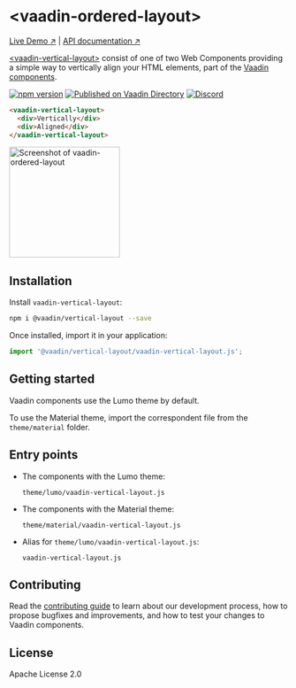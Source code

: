 # &lt;vaadin-ordered-layout&gt;

[Live Demo ↗](https://vaadin.com/components/vaadin-ordered-layout/html-examples)
|
[API documentation ↗](https://vaadin.com/components/vaadin-ordered-layout/html-api)

[&lt;vaadin-vertical-layout&gt;](https://vaadin.com/components/vaadin-ordered-layout) consist of one of two Web Components providing a simple way to vertically align your HTML elements, part of the [Vaadin components](https://vaadin.com/components).

[![npm version](https://badgen.net/npm/v/@vaadin/veritcal-layout)](https://www.npmjs.com/package/@vaadin/vertical-layout)
[![Published on Vaadin Directory](https://img.shields.io/badge/Vaadin%20Directory-published-00b4f0.svg)](https://vaadin.com/directory/component/vaadinvertical-layout)
[![Discord](https://img.shields.io/discord/732335336448852018?label=discord)](https://discord.gg/PHmkCKC)

```html
<vaadin-vertical-layout>
  <div>Vertically</div>
  <div>Aligned</div>
</vaadin-vertical-layout>
```

[<img src="https://raw.githubusercontent.com/vaadin/vaadin-ordered-layout/master/screenshot.png" width="200" alt="Screenshot of vaadin-ordered-layout">](https://vaadin.com/components/vaadin-ordered-layout)

## Installation

Install `vaadin-vertical-layout`:

```sh
npm i @vaadin/vertical-layout --save
```

Once installed, import it in your application:

```js
import '@vaadin/vertical-layout/vaadin-vertical-layout.js';
```

## Getting started

Vaadin components use the Lumo theme by default.

To use the Material theme, import the correspondent file from the `theme/material` folder.

## Entry points

- The components with the Lumo theme:

  `theme/lumo/vaadin-vertical-layout.js`

- The components with the Material theme:

  `theme/material/vaadin-vertical-layout.js`

- Alias for `theme/lumo/vaadin-vertical-layout.js`:

  `vaadin-vertical-layout.js`

## Contributing

Read the [contributing guide](https://vaadin.com/docs/latest/guide/contributing/overview) to learn about our development process, how to propose bugfixes and improvements, and how to test your changes to Vaadin components.

## License

Apache License 2.0
